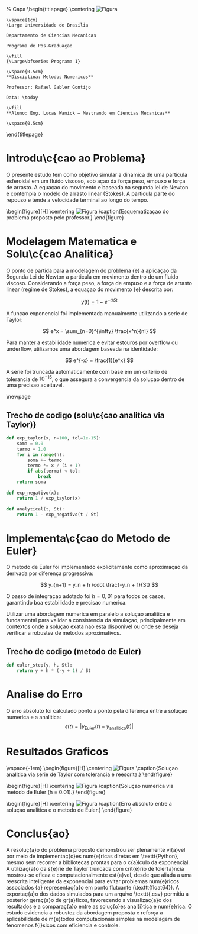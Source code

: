 

% Capa
\begin{titlepage}
    \centering
    ![Figura](imagens/unb_bandeira.png) 

    \vspace{1cm}
    \Large Universidade de Brasilia 

    Departamento de Ciencias Mecanicas 

    Programa de Pos-Graduaçao 

    \vfill
    {\Large\bfseries Programa 1} 

    \vspace{0.5cm}
    **Disciplina: Metodos Numericos** 

    Professor: Rafael Gabler Gontijo 

    Data: \today 

    \vfill
    **Aluno: Eng. Lucas Wanick — Mestrando em Ciencias Mecanicas** 

    \vspace{0.5cm}
\end{titlepage}

# Introdu\c{cao ao Problema}
O presente estudo tem como objetivo simular a dinamica de uma particula esferoidal em um fluido viscoso, sob açao da força peso, empuxo e força de arrasto. A equaçao do movimento e baseada na segunda lei de Newton e contempla o modelo de arrasto linear (Stokes). A particula parte do repouso e tende a velocidade terminal ao longo do tempo. 

\begin{figure}[H]
    \centering
    ![Figura](imagens/esquema_exercicio.png)
    \caption{Esquematizaçao do problema proposto pelo professor.}
\end{figure}

# Modelagem Matematica e Solu\c{cao Analitica}
O ponto de partida para a modelagem do problema {e} a aplicaçao da Segunda Lei de Newton a particula em movimento dentro de um fluido viscoso. Considerando a força peso, a força de empuxo e a força de arrasto linear (regime de Stokes), a equaçao do movimento {e} descrita por:

$$
    y(t) = 1 - e^{-t/St}
$$

A funçao exponencial foi implementada manualmente utilizando a serie de Taylor:

$$
    e^x = \sum_{n=0}^{\infty} \frac{x^n}{n!}
$$

Para manter a estabilidade numerica e evitar estouros por overflow ou underflow, utilizamos uma abordagem baseada na identidade:

$$
    e^{-x} = \frac{1}{e^x}
$$

A serie foi truncada automaticamente com base em um criterio de tolerancia de $10^{-15}$, o que assegura a convergencia da soluçao dentro de uma precisao aceitavel.

\newpage
## Trecho de codigo (solu\c{cao analitica via Taylor)}
```python
def exp_taylor(x, n=100, tol=1e-15):
    soma = 0.0
    termo = 1.0
    for i in range(n):
        soma += termo
        termo *= x / (i + 1)
        if abs(termo) < tol:
            break
    return soma

def exp_negativo(x):
    return 1 / exp_taylor(x)

def analytical(t, St):
    return 1 - exp_negativo(t / St)
```

# Implementa\c{cao do Metodo de Euler}
O metodo de Euler foi implementado explicitamente como aproximaçao da derivada por diferença progressiva:

$$
    y_{n+1} = y_n + h \cdot \frac{-y_n + 1}{St}
$$

O passo de integraçao adotado foi $h = 0{,}01$ para todos os casos, garantindo boa estabilidade e precisao numerica.

Utilizar uma abordagem numerica em paralelo a soluçao analitica e fundamental para validar a consistencia da simulaçao, principalmente em contextos onde a soluçao exata nao esta disponivel ou onde se deseja verificar a robustez de metodos aproximativos.

## Trecho de codigo (metodo de Euler)
```python
def euler_step(y, h, St):
    return y + h * (-y + 1) / St
```

# Analise do Erro
O erro absoluto foi calculado ponto a ponto pela diferença entre a soluçao numerica e a analitica:
$$
    \epsilon(t) = \left| y_{\text{Euler}}(t) - y_{\text{analitico}}(t) \right|
$$

# Resultados Graficos
\vspace{-1em}
\begin{figure}[H]
    \centering
    ![Figura](imagens/grafico_analitico.png)
    \caption{Soluçao analitica via serie de Taylor com tolerancia e reescrita.}
\end{figure}

\begin{figure}[H]
    \centering
    ![Figura](imagens/grafico_euler.png)
    \caption{Soluçao numerica via metodo de Euler (h = 0.01).}
\end{figure}

\begin{figure}[H]
    \centering
    ![Figura](imagens/grafico_erro.png)
    \caption{Erro absoluto entre a soluçao analitica e o metodo de Euler.}
\end{figure}

# Conclus{ao}  
A resoluç{a}o do problema proposto demonstrou ser plenamente vi{a}vel por meio de implementaç{o}es num{e}ricas diretas em \texttt{Python}, mesmo sem recorrer a bibliotecas prontas para o c{a}lculo da exponencial. A utilizaç{a}o da s{e}rie de Taylor truncada com crit{e}rio de toler{a}ncia mostrou-se eficaz e computacionalmente est{a}vel, desde que aliada a uma reescrita inteligente da exponencial para evitar problemas num{e}ricos associados {a} representaç{a}o em ponto flutuante (\texttt{float64}). A exportaç{a}o dos dados simulados para um arquivo \texttt{.csv} permitiu a posterior geraç{a}o de gr{a}ficos, favorecendo a visualizaç{a}o dos resultados e a comparaç{a}o entre as soluç{o}es anal{i}tica e num{e}rica. O estudo evidencia a robustez da abordagem proposta e reforça a aplicabilidade de m{e}todos computacionais simples na modelagem de fenomenos f{i}sicos com eficiencia e controle.

